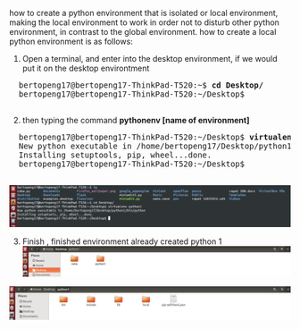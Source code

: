 how to create a python environment that is isolated or local environment, making the local environment to work in order not to disturb other python environment, in contrast to the global environment. how to create a local python environment is as follows:

1. Open a terminal, and enter into the desktop environment, if we would put it on the desktop environtment
  <pre>
  bertopeng17@bertopeng17-ThinkPad-T520:~$ <b>cd Desktop/</b>
  bertopeng17@bertopeng17-ThinkPad-T520:~/Desktop$
  </pre>

2. then typing the command <b>pythonenv [name of environment]</b> 
  <pre>
  bertopeng17@bertopeng17-ThinkPad-T520:~/Desktop$ <b>virtualenv python1</b>
  New python executable in /home/bertopeng17/Desktop/python1/bin/python
  Installing setuptools, pip, wheel...done.
  bertopeng17@bertopeng17-ThinkPad-T520:~/Desktop$ 
  </pre>

  ![alt img](https://github.com/syaifulahdan/MCWT/blob/master/Python-virtualenv/image/Screenshot%20from%202016-04-16%2002:52:40.png)

3. Finish , finished environment already created python 1
  ![alt img](https://github.com/syaifulahdan/MCWT/blob/master/Python-virtualenv/image/Screenshot%20from%202016-04-16%2002:55:07.png)

  ![alt img](https://github.com/syaifulahdan/MCWT/blob/master/Python-virtualenv/image/Screenshot%20from%202016-04-16%2002:55:21.png)
